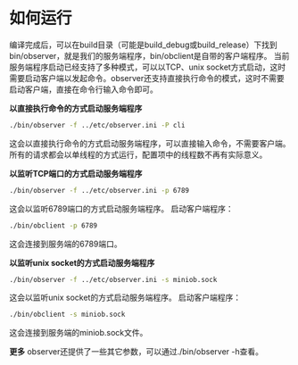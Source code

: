 # 如何运行

编译完成后，可以在build目录（可能是build_debug或build_release）下找到bin/observer，就是我们的服务端程序，bin/obclient是自带的客户端程序。
当前服务端程序启动已经支持了多种模式，可以以TCP、unix socket方式启动，这时需要启动客户端以发起命令。observer还支持直接执行命令的模式，这时不需要启动客户端，直接在命令行输入命令即可。

**以直接执行命令的方式启动服务端程序**
```bash
./bin/observer -f ../etc/observer.ini -P cli
```
这会以直接执行命令的方式启动服务端程序，可以直接输入命令，不需要客户端。所有的请求都会以单线程的方式运行，配置项中的线程数不再有实际意义。

**以监听TCP端口的方式启动服务端程序**

```bash
./bin/observer -f ../etc/observer.ini -p 6789
```
这会以监听6789端口的方式启动服务端程序。
启动客户端程序：
```bash
./bin/obclient -p 6789
```
这会连接到服务端的6789端口。

**以监听unix socket的方式启动服务端程序**
```bash
./bin/observer -f ../etc/observer.ini -s miniob.sock
```
这会以监听unix socket的方式启动服务端程序。
启动客户端程序：
```bash
./bin/obclient -s miniob.sock
```
这会连接到服务端的miniob.sock文件。

**更多**
observer还提供了一些其它参数，可以通过./bin/observer -h查看。

